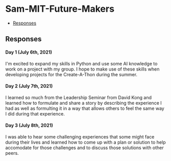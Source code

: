 # Sam-MIT-Future-Makers

- [Responses](#responses)

## Responses
#### Day 1 (July 6th, 2021)
I'm excited to expand my skills in Python and use some AI knowledge to work on a project with my group. I hope to make use of these skills when developing projects for the Create-A-Thon during the summer.

#### Day 2 (July 7th, 2021)
I learned so much from the Leadership Seminar from David Kong and learned how to formulate and share a story by describing the experience I had as well as formulting it in a way that allows others to feel the same way I did during that experience.

#### Day 3 (July 8th, 2021)
I was able to hear some challenging experiences that some might face during their lives and learned how to come up with a plan or solution to help accomodate for those challenges and to discuss those solutions with other peers.
